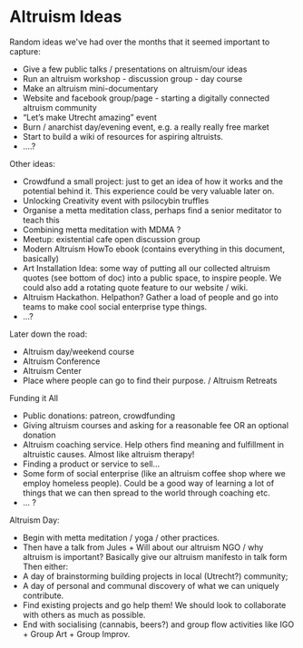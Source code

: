 # Altruism Ideas

Random ideas we've had over the months that it seemed important to capture:

* Give a few public talks / presentations on altruism/our ideas
* Run an altruism workshop - discussion group - day course
* Make an altruism mini-documentary
* Website and facebook group/page - starting a digitally connected altruism community
* “Let’s make Utrecht amazing” event
* Burn / anarchist day/evening event, e.g. a really really free market
* Start to build a wiki of resources for aspiring altruists.
* ….?

Other ideas:
* Crowdfund a small project: just to get an idea of how it works and the potential behind it. This experience could be very valuable later on. 
* Unlocking Creativity event with psilocybin truffles
* Organise a metta meditation class, perhaps find a senior meditator to teach this
* Combining metta meditation with MDMA ?
* Meetup: existential cafe open discussion group
* Modern Altruism HowTo ebook (contains everything in this document, basically) 
* Art Installation Idea: some way of putting all our collected altruism quotes (see bottom of doc) into a public space, to inspire people. We could also add a rotating quote feature to our website / wiki. 
* Altruism Hackathon. Helpathon? Gather a load of people and go into teams to make cool social enterprise type things.
* …?

Later down the road:
* Altruism day/weekend course
* Altruism Conference
* Altruism Center
* Place where people can go to find their purpose. / Altruism Retreats

Funding it All
* Public donations: patreon, crowdfunding
* Giving altruism courses and asking for a reasonable fee OR an optional donation
* Altruism coaching service. Help others find meaning and fulfillment in altruistic causes. Almost like altruism therapy!
* Finding a product or service to sell… 
* Some form of social enterprise (like an altruism coffee shop where we employ homeless people). Could be a good way of learning a lot of things that we can then spread to the world through coaching etc.
* … ? 


Altruism Day:
* Begin with metta meditation / yoga / other practices.
* Then have a talk from Jules + Will about our altruism NGO / why altruism is important? Basically give our altruism manifesto in talk form
Then either:
* A day of brainstorming building projects in local (Utrecht?) community;
* A day of personal and communal discovery of what we can uniquely contribute.
* Find existing projects and go help them! We should look to collaborate with others as much as possible.
* End with socialising (cannabis, beers?) and group flow activities like IGO + Group Art + Group Improv.

